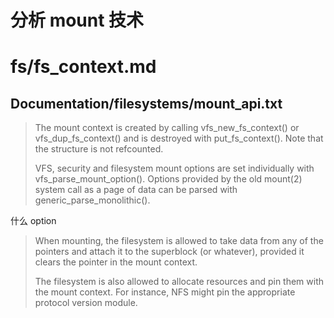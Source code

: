 # 分析 mount 技术

# fs/fs_context.md

## Documentation/filesystems/mount_api.txt

> The mount context is created by calling vfs_new_fs_context() or
> vfs_dup_fs_context() and is destroyed with put_fs_context().  Note that the
> structure is not refcounted.
>
> VFS, security and filesystem mount options are set individually with
> vfs_parse_mount_option().  Options provided by the old mount(2) system call as
> a page of data can be parsed with generic_parse_monolithic().

什么 option

> When mounting, the filesystem is allowed to take data from any of the pointers
> and attach it to the superblock (or whatever), provided it clears the pointer
> in the mount context.
>
> The filesystem is also allowed to allocate resources and pin them with the
> mount context.  For instance, NFS might pin the appropriate protocol version
> module.
